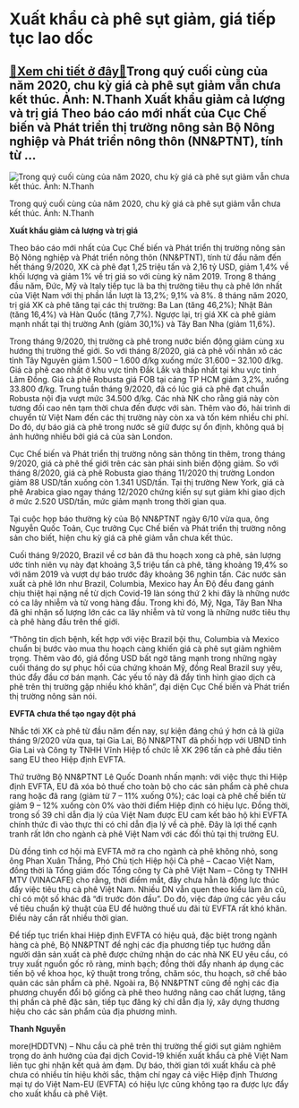 Xuất khẩu cà phê sụt giảm, giá tiếp tục lao dốc
===============================================

[:gift:Xem chi tiết ở đây:gift:](https://hddtvn.com/xuat-khau-ca-phe-sut-giam-gia-tiep-tuc-lao-doc/)Trong quý cuối cùng của năm 2020, chu kỳ giá cà phê sụt giảm vẫn chưa kết thúc. Ảnh: N.Thanh Xuất khẩu giảm cả lượng và trị giá Theo báo cáo mới nhất của Cục Chế biến và Phát triển thị trường nông sản Bộ Nông nghiệp và Phát triển nông thôn (NN&PTNT), tính từ …
--------------------------------------------------------------------------------------------------------------------------------------------------------------------------------------------------------------------------------------------------------------------





![Trong quý cuối cùng của năm 2020, chu kỳ giá cà phê sụt giảm vẫn chưa kết thúc. 	Ảnh: N.Thanh](https://haiquanonline.com.vn/stores/news_dataimages/hoannm/102020/08/17/in_article/3154_11-4113_ca_phe_2.jpg?rt=20201008173650 "Trong quý cuối cùng của năm 2020, chu kỳ giá cà phê sụt giảm vẫn chưa kết thúc. 	Ảnh: N.Thanh")


Trong quý cuối cùng của năm 2020, chu kỳ giá cà phê sụt giảm vẫn chưa kết thúc. Ảnh: N.Thanh



**Xuất khẩu giảm cả lượng và trị giá**


Theo báo cáo mới nhất của Cục Chế biến và Phát triển thị trường nông sản Bộ Nông nghiệp và Phát triển nông thôn (NN&PTNT), tính từ đầu năm đến hết tháng 9/2020, XK cà phê đạt 1,25 triệu tấn và 2,16 tỷ USD, giảm 1,4% về khối lượng và giảm 1% về trị giá so với cùng kỳ năm 2019. Trong 8 tháng đầu năm, Đức, Mỹ và Italy tiếp tục là ba thị trường tiêu thụ cà phê lớn nhất của Việt Nam với thị phần lần lượt là 13,2%; 9,1% và 8%. 8 tháng năm 2020, trị giá XK cà phê tăng tại các thị trường: Ba Lan (tăng 46,2%); Nhật Bản (tăng 16,4%) và Hàn Quốc (tăng 7,7%). Ngược lại, trị giá XK cà phê giảm mạnh nhất tại thị trường Anh (giảm 30,1%) và Tây Ban Nha (giảm 11,6%).





Trong tháng 9/2020, thị trường cà phê trong nước biến động giảm cùng xu hướng thị trường thế giới. So với tháng 8/2020, giá cà phê vối nhân xô các tỉnh Tây Nguyên giảm 1.500 – 1.600 đ/kg xuống mức 31.600 – 32.100 đ/kg. Giá cà phê cao nhất ở khu vực tỉnh Đắk Lắk và thấp nhất tại khu vực tỉnh Lâm Đồng. Giá cà phê Robusta giá FOB tại cảng TP HCM giảm 3,2%, xuống 33.800 đ/kg. Trung tuần tháng 9/2020, đã có lúc giá cà phê đạt chuẩn Robusta nội địa vượt mức 34.500 đ/kg. 
Các nhà NK cho rằng giá này còn tương đối cao nên tạm thời chưa đến được với sàn. Thêm vào đó, hải trình di chuyển từ Việt Nam đến các thị trường này còn xa và tốn kém nhiều chi phí. Do đó, dự báo giá cà phê trong nước sẽ giữ được sự ổn định, không quá bị ảnh hưởng nhiều bởi giá cả của sàn London.






Cục Chế biến và Phát triển thị trường nông sản thông tin thêm, trong tháng 9/2020, giá cà phê thế giới trên các sàn phái sinh biến động giảm. So với tháng 8/2020, giá cà phê Robusta giao tháng 11/2020 thị trường London giảm 88 USD/tấn xuống còn 1.341 USD/tấn. Tại thị trường New York, giá cà phê Arabica giao ngay tháng 12/2020 chứng kiến sự sụt giảm khi giao dịch ở mức 2.520 USD/tấn, mức giảm mạnh trong thời gian qua.


Tại cuộc họp báo thường kỳ của Bộ NN&PTNT ngày 6/10 vừa qua, ông Nguyễn Quốc Toản, Cục trưởng Cục Chế biến và Phát triển thị trường nông sản cho biết, hiện chu kỳ giá cà phê giảm vẫn chưa kết thúc.


Cuối tháng 9/2020, Brazil về cơ bản đã thu hoạch xong cà phê, sản lượng ước tính niên vụ này đạt khoảng 3,5 triệu tấn cà phê, tăng khoảng 19,4% so với năm 2019 và vượt dự báo trước đây khoảng 36 nghìn tấn. Các nước sản xuất cà phê lớn như Brazil, Columbia, Mexico hay Ấn Độ đều đang gánh chịu thiệt hại nặng nề từ dịch Covid-19 làn sóng thứ 2 khi đây là những nước có ca lây nhiễm và tử vong hàng đầu. Trong khi đó, Mỹ, Nga, Tây Ban Nha đã ghi nhận số lượng lớn các ca lây nhiễm và tử vong là những nước tiêu thụ cà phê hàng đầu trên thế giới.


“Thông tin dịch bệnh, kết hợp với việc Brazil bội thu, Columbia và Mexico chuẩn bị bước vào mua thu hoạch càng khiến giá cà phê sụt giảm nghiêm trọng. Thêm vào đó, giá đồng USD bất ngờ tăng mạnh trong những ngày cuối tháng do sự phục hồi của chứng khoán Mỹ, đồng Real Brazil suy yếu, thúc đẩy đầu cơ bán mạnh. Các yếu tố này đã đẩy tình hình giao dịch cà phê trên thị trường gặp nhiều khó khăn”, đại diện Cục Chế biến và Phát triển thị trường nông sản nói.


**EVFTA chưa thể tạo ngay đột phá**


Nhắc tới XK cà phê từ đầu năm đến nay, sự kiện đáng chú ý hơn cả là giữa tháng 9/2020 vừa qua, tại Gia Lai, Bộ NN&PTNT đã phối hợp với UBND tỉnh Gia Lai và Công ty TNHH Vĩnh Hiệp tổ chức lễ XK 296 tấn cà phê đầu tiên sang EU theo Hiệp định EVFTA.


Thứ trưởng Bộ NN&PTNT Lê Quốc Doanh nhấn mạnh: với việc thực thi Hiệp định EVFTA, EU đã xóa bỏ thuế cho toàn bộ cho các sản phẩm cà phê chưa rang hoặc đã rang (giảm từ 7 – 11% xuống 0%); các loại cà phê chế biến từ giảm 9 – 12% xuống còn 0% vào thời điểm Hiệp định có hiệu lực. Đồng thời, trong số 39 chỉ dẫn địa lý của Việt Nam được EU cam kết bảo hộ khi EVFTA chính thức đi vào thực thi có chỉ dẫn địa lý về cà phê. Đây là lợi thế cạnh tranh rất lớn cho ngành cà phê Việt Nam với các đối thủ tại thị trường EU.


Dù đồng tình cơ hội mà EVFTA mở ra cho ngành cà phê không nhỏ, song ông Phan Xuân Thắng, Phó Chủ tịch Hiệp hội Cà phê – Cacao Việt Nam, đồng thời là Tổng giám đốc Tổng công ty Cà phê Việt Nam – Công ty TNHH MTV (VINACAFE) cho rằng, thời điểm mắt, đây chưa hẳn là động lực thúc đẩy việc tiêu thụ cà phê Việt Nam. Nhiều DN vẫn quen theo kiểu làm ăn cũ, chỉ có một số khác đã “đi trước đón đầu”. Do đó, việc đáp ứng các yêu cầu về tiêu chuẩn kỹ thuật của EU để hưởng thuế ưu đãi từ EVFTA rất khó khăn. Điều này cần rất nhiều thời gian.


Để tiếp tục triển khai Hiệp định EVFTA có hiệu quả, đặc biệt trong ngành hàng cà phê, Bộ NN&PTNT đề nghị các địa phương tiếp tục hướng dẫn người dân sản xuất cà phê được chứng nhận do các nhà NK EU yêu cầu, có truy xuất nguồn gốc rõ ràng, minh bạch; đồng thời đẩy nhanh áp dụng các tiến bộ về khoa học, kỹ thuật trong trồng, chăm sóc, thu hoạch, sở chế bảo quản các sản phẩm cà phê. Ngoài ra, Bộ NN&PTNT cũng đề nghị các địa phương chuyển đổi bộ giống cà phê theo hướng nâng cao chất lượng, tăng thị phần cà phê đặc sản, tiếp tục đăng ký chỉ dẫn địa lý, xây dựng thương hiệu cho các sản phẩm của địa phương mình.




**Thanh Nguyễn**



more(HDDTVN) – Nhu cầu cà phê trên thị trường thế giới sụt giảm nghiêm trọng do ảnh hưởng của đại dịch Covid-19 khiến xuất khẩu cà phê Việt Nam liên tục ghi nhận kết quả ảm đạm. Dự báo, thời gian tới xuất khẩu cà phê chưa có nhiều tín hiệu khởi sắc, thậm chí ngay cả việc Hiệp định Thương mại tự do Việt Nam-EU (EVFTA) có hiệu lực cũng không tạo ra được lực đẩy cho xuất khẩu cà phê Việt.

